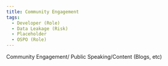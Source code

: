 ```yaml
---
title: Community Engagement
tags: 
  - Developer (Role)
  - Data Leakage (Risk)
  - Placeholder
  - OSPO (Role)
---
```


Community Engagement/ Public Speaking/Content (Blogs, etc)

